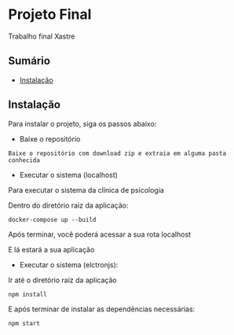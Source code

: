 # Projeto Final
Trabalho final Xastre

## Sumário

- [Instalação](#instalação)


## Instalação

Para instalar o projeto, siga os passos abaixo:

- Baixe o repositório
```
Baixe o repositório com download zip e extraia em alguma pasta conhecida
```

- Executar o sistema (localhost)

Para executar o sistema da clínica de psicologia

Dentro do diretório raiz da aplicação:
```
docker-compose up --build
```
Após terminar, você poderá acessar a sua rota localhost

E lá estará a sua aplicação

- Executar o sistema (elctronjs):

Ir até o diretório raiz da aplicação
```
npm install
```
E após terminar de instalar as dependências necessárias:
```
npm start
```

